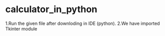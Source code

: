# calculator_in_python

1.Run the given file after downloding in IDE (python).
2.We have imported Tkinter module

